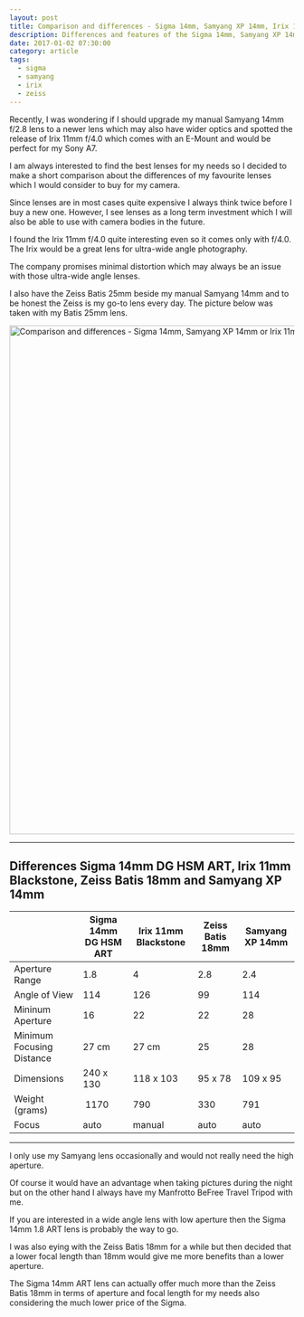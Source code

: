 ```yaml
---
layout: post
title: Comparison and differences - Sigma 14mm, Samyang XP 14mm, Irix 11mm or Zeiss Batis 18mm?
description: Differences and features of the Sigma 14mm, Samyang XP 14mm or Irix 11mm
date: 2017-01-02 07:30:00
category: article
tags:
  - sigma
  - samyang
  - irix
  - zeiss
---
```

Recently, I was wondering if I should upgrade my manual Samyang 14mm f/2.8 lens to a newer lens which may also have wider optics and spotted the release of Irix 11mm f/4.0 which comes with an E-Mount and would be perfect for my Sony A7.

I am always interested to find the best lenses for my needs so I decided to make a short comparison about the differences of my favourite lenses which I would consider to buy for my camera.

Since lenses are in most cases quite expensive I always think twice before I buy a new one. However, I see lenses as a long term investment which I will also be able to use with camera bodies in the future.

I found the Irix 11mm f/4.0 quite interesting even so it comes only with f/4.0. The Irix would be a great lens for ultra-wide angle photography.

The company promises minimal distortion which may always be an issue with those ultra-wide angle lenses.

I also have the Zeiss Batis 25mm beside my manual Samyang 14mm and to be honest the Zeiss is my go-to lens every day. The picture below was taken with my Batis 25mm lens.

<a data-flickr-embed="true"  href="https://www.flickr.com/photos/90204224@N07/27747666193/in/photolist-JgY3rP-JgVcbu" title="Comparison and differences - Sigma 14mm, Samyang XP 14mm or Irix 11mm, Zeiss Batis 18mm"><img src="https://c1.staticflickr.com/9/8889/27747666193_e6f65537c7_h.jpg" width="1600" height="900" alt="Comparison and differences - Sigma 14mm, Samyang XP 14mm or Irix 11mm, Zeiss Batis 18mm"></a><script async src="//embedr.flickr.com/assets/client-code.js" charset="utf-8"></script>

<!--more-->

---

<h2 id="list">Differences Sigma 14mm DG HSM ART, Irix 11mm Blackstone, Zeiss Batis 18mm and Samyang XP 14mm</h2>
<div class="table-responsive">
<table class="tableizer-table">
<thead><tr><th></th><th>Sigma 14mm DG HSM ART</th><th>Irix 11mm Blackstone</th><th>Zeiss Batis 18mm</th><th>Samyang XP 14mm</th></tr></thead><tbody>
 <tr><td>Aperture Range</td><td>1.8</td><td>4</td><td>2.8</td><td>2.4</td></tr>
 <tr><td>Angle of View</td><td>114</td><td>126</td><td>99</td><td>114</td></tr>
 <tr><td>Mininum Aperture</td><td>16</td><td>22</td><td>22</td><td>28</td></tr>
 <tr><td>Minimum Focusing Distance</td><td>27 cm</td><td>27 cm</td><td>25</td><td>28</td></tr>
 <tr><td>Dimensions</td><td>240 x 130</td><td>118 x 103</td><td>95 x 78</td><td>109 x 95</td></tr>
 <tr><td>Weight (grams)</td><td> 1170</td><td>790</td><td>330</td><td>791</td></tr>
 <tr><td>Focus</td><td>auto</td><td>manual</td><td>auto</td><td>auto</td></tr>
</tbody></table>
</div>

---

I only use my Samyang lens occasionally and would not really need the high aperture.

Of course it would have an advantage when taking pictures during the night but on the other hand I always have my Manfrotto BeFree Travel Tripod with me.

If you are interested in a wide angle lens with low aperture then the Sigma 14mm 1.8 ART lens is probably the way to go.

I was also eying with the Zeiss Batis 18mm for a while but then decided that a lower focal length than 18mm  would give me more benefits than a lower aperture.

The Sigma 14mm ART lens can actually offer much more than the Zeiss Batis 18mm in terms of aperture and focal length for my needs also considering the much lower price of the Sigma.


<script type="text/javascript">
amzn_assoc_placement = "adunit0";
amzn_assoc_search_bar = "false";
amzn_assoc_tracking_id = "hikeve-20";
amzn_assoc_ad_mode = "search";
amzn_assoc_ad_type = "smart";
amzn_assoc_marketplace = "amazon";
amzn_assoc_region = "US";
amzn_assoc_title = "Shop Related Products";
amzn_assoc_default_search_phrase = "Irix lens";
amzn_assoc_default_category = "All";
amzn_assoc_linkid = "d9f5cf2a41718e1d099e26edea215486";
</script>
<script src="//z-na.amazon-adsystem.com/widgets/onejs?MarketPlace=US"></script>
